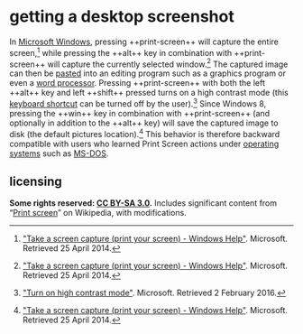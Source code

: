 # getting a desktop screenshot
In [Microsoft Windows](https://en.wikipedia.org/wiki/Microsoft_Windows), pressing ++print-screen++ will capture the entire screen,[^gdskscr1] while pressing the ++alt++ key in combination with ++print-screen++ will capture the currently selected window.[^gdskscr1] The captured image can then be [pasted](https://en.wikipedia.org/wiki/Cut,_copy,_and_paste) into an editing program such as a graphics program or even a [word processor](https://en.wikipedia.org/wiki/Word_processor). Pressing ++print-screen++ with both the left ++alt++ key and left ++shift++ pressed turns on a high contrast mode (this [keyboard shortcut](https://en.wikipedia.org/wiki/Keyboard_shortcut) can be turned off by the user).[^gdskscr2] Since Windows 8, pressing the ++win++ key in combination with ++print-screen++ (and optionally in addition to the ++alt++ key) will save the captured image to disk (the default pictures location).[^gdskscr3] This behavior is therefore backward compatible with users who learned Print Screen actions under [operating systems](https://en.wikipedia.org/wiki/Operating_system) such as [MS-DOS](https://en.wikipedia.org/wiki/MS-DOS).

## licensing
**Some rights reserved: [CC BY-SA 3.0](https://creativecommons.org/licenses/by-sa/3.0/).** Includes significant content from “[Print screen](https://en.wikipedia.org/wiki/Print_screen)” on Wikipedia, with modifications.

[^gdskscr1]: ["Take a screen capture (print your screen) - Windows Help"](http://windows.microsoft.com/en-us/windows/take-screen-capture-print-screen#take-screen-capture-print-screen=windows-7). Microsoft. Retrieved 25 April 2014.
[^gdskscr2]: ["Turn on high contrast mode"](http://windows.microsoft.com/en-us/windows-10/turn-on-high-contrast-mode). Microsoft. Retrieved 2 February 2016.
[^gdskscr3]: ["Take a screen capture (print your screen) - Windows Help"](http://windows.microsoft.com/en-us/windows/take-screen-capture-print-screen#take-screen-capture-print-screen=windows-8). Microsoft. Retrieved 25 April 2014.
